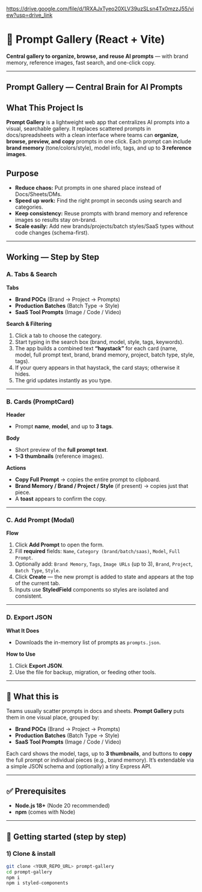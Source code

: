 https://drive.google.com/file/d/1RXAJxTyeo20XLV39uzSLsn4Tx0mzzJ55/view?usp=drive_link

# 🎨 Prompt Gallery (React + Vite)  
**Central gallery to organize, browse, and reuse AI prompts** — with brand memory, reference images, fast search, and one-click copy.

---

## Prompt Gallery — Central Brain for AI Prompts

## What This Project Is
**Prompt Gallery** is a lightweight web app that centralizes AI prompts into a visual, searchable gallery. It replaces scattered prompts in docs/spreadsheets with a clean interface where teams can **organize, browse, preview, and copy** prompts in one click. Each prompt can include **brand memory** (tone/colors/style), model info, tags, and up to **3 reference images**.

## Purpose
- **Reduce chaos:** Put prompts in one shared place instead of Docs/Sheets/DMs.  
- **Speed up work:** Find the right prompt in seconds using search and categories.  
- **Keep consistency:** Reuse prompts with brand memory and reference images so results stay on-brand.  
- **Scale easily:** Add new brands/projects/batch styles/SaaS types without code changes (schema-first).

---

## Working — Step by Step

### A. Tabs & Search
**Tabs**
- **Brand POCs** (Brand → Project → Prompts)  
- **Production Batches** (Batch Type → Style)  
- **SaaS Tool Prompts** (Image / Code / Video)

**Search & Filtering**
1. Click a tab to choose the category.  
2. Start typing in the search box (brand, model, style, tags, keywords).  
3. The app builds a combined text **“haystack”** for each card (name, model, full prompt text, brand, brand memory, project, batch type, style, tags).  
4. If your query appears in that haystack, the card stays; otherwise it hides.  
5. The grid updates instantly as you type.

---

### B. Cards (PromptCard)
**Header**
- Prompt **name**, **model**, and up to **3 tags**.

**Body**
- Short preview of the **full prompt text**.  
- **1–3 thumbnails** (reference images).

**Actions**
- **Copy Full Prompt** → copies the entire prompt to clipboard.  
- **Brand Memory / Brand / Project / Style** (if present) → copies just that piece.  
- A **toast** appears to confirm the copy.

---

### C. Add Prompt (Modal)
**Flow**
1. Click **Add Prompt** to open the form.  
2. Fill **required** fields: `Name`, `Category (brand/batch/saas)`, `Model`, `Full Prompt`.  
3. Optionally add: `Brand Memory`, `Tags`, `Image URLs` (up to 3), `Brand`, `Project`, `Batch Type`, `Style`.  
4. Click **Create** — the new prompt is added to state and appears at the top of the current tab.  
5. Inputs use **StyledField** components so styles are isolated and consistent.

---

### D. Export JSON
**What It Does**
- Downloads the in-memory list of prompts as `prompts.json`.

**How to Use**
1. Click **Export JSON**.  
2. Use the file for backup, migration, or feeding other tools.

---


## 🧠 What this is
Teams usually scatter prompts in docs and sheets. **Prompt Gallery** puts them in one visual place, grouped by:
- **Brand POCs** (Brand → Project → Prompts)
- **Production Batches** (Batch Type → Style)
- **SaaS Tool Prompts** (Image / Code / Video)

Each card shows the model, tags, up to **3 thumbnails**, and buttons to **copy** the full prompt or individual pieces (e.g., brand memory). It’s extendable via a simple JSON schema and (optionally) a tiny Express API.

---

## ✅ Prerequisites
- **Node.js 18+** (Node 20 recommended)
- **npm** (comes with Node)

---

## 🚀 Getting started (step by step)

### 1) Clone & install
```bash
git clone <YOUR_REPO_URL> prompt-gallery
cd prompt-gallery
npm i
npm i styled-components

